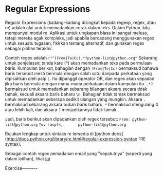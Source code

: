 # Regular Expressions

Regular Expressions (kadang-kadang disingkat kepada regexp, regex, atau re) adalah alat untuk memadankan corak dalam teks. Dalam Python, kita mempunyai modul re. Aplikasi untuk ungkapan biasa ini sangat meluas, tetapi mereka agak kompleks, jadi apabila bercadang menggunakan regex untuk sesuatu tugasan, fikirkan tentang alternatif, dan gunakan regex sebagai pilihan terakhir.

Contoh regex adalah `r"^(From|To|Cc).*?python-list@python.org"` Sekarang untuk penjelasan:
tanda kare (^) akan memadankan teks pada permulaan baris. Kumpulan berikut, bahagian dengan `(From|To|Cc)` bermaksud bahawa baris tersebut mesti bermula dengan salah satu daripada perkataan yang dipisahkan oleh paip `|`. Itu dipanggil operator OR, dan regex akan sepadan jika baris bermula dengan mana-mana perkataan dalam kumpulan itu. `.*?` bermaksud untuk memadankan sebarang bilangan aksara secara tidak tamak, kecuali aksara baris baharu `\n`. Bahagian tidak tamak bermaksud untuk memadankan seberapa sedikit ulangan yang mungkin. Aksara `.` bermaksud sebarang aksara bukan baris baharu, `*` bermaksud mengulang 0 atau lebih kali, dan aksara `?` menjadikannya tidak tamak.

Jadi, baris berikut akan dipadankan oleh regex tersebut:
`From: python-list@python.org`
`To: !asp]<,.      python-list@python.org`

Rujukan lengkap untuk sintaks re tersedia di [python
docs](http://docs.python.org/library/re.html#regular-expression-syntax
"RE syntax).

Sebagai contoh regex pemadanan email yang "sepatutnya" (seperti yang dalam
latihan), lihat [ini](http://www.ex-parrot.com/pdw/Mail-RFC822-Address.html)

Exercise--------